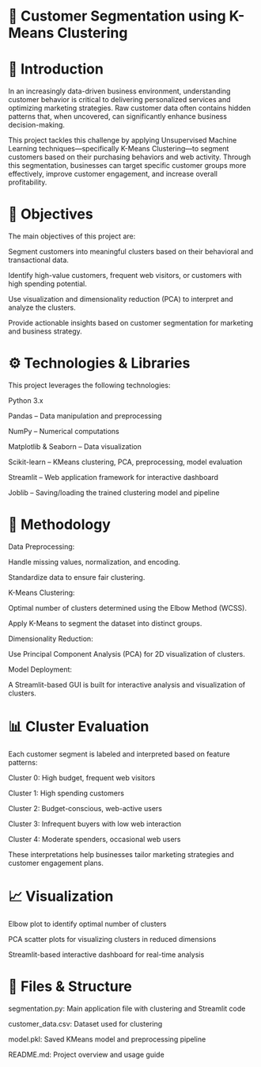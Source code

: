 # 🧠 Customer Segmentation using K-Means Clustering

# 📘 Introduction
In an increasingly data-driven business environment, understanding customer behavior is critical to delivering personalized services and optimizing marketing strategies. Raw customer data often contains hidden patterns that, when uncovered, can significantly enhance business decision-making.

This project tackles this challenge by applying Unsupervised Machine Learning techniques—specifically K-Means Clustering—to segment customers based on their purchasing behaviors and web activity. Through this segmentation, businesses can target specific customer groups more effectively, improve customer engagement, and increase overall profitability.

# 🎯 Objectives
The main objectives of this project are:

Segment customers into meaningful clusters based on their behavioral and transactional data.

Identify high-value customers, frequent web visitors, or customers with high spending potential.

Use visualization and dimensionality reduction (PCA) to interpret and analyze the clusters.

Provide actionable insights based on customer segmentation for marketing and business strategy.

# ⚙️ Technologies & Libraries
This project leverages the following technologies:

Python 3.x

Pandas – Data manipulation and preprocessing

NumPy – Numerical computations

Matplotlib & Seaborn – Data visualization

Scikit-learn – KMeans clustering, PCA, preprocessing, model evaluation

Streamlit – Web application framework for interactive dashboard

Joblib – Saving/loading the trained clustering model and pipeline

# 🧪 Methodology
Data Preprocessing:

Handle missing values, normalization, and encoding.

Standardize data to ensure fair clustering.

K-Means Clustering:

Optimal number of clusters determined using the Elbow Method (WCSS).

Apply K-Means to segment the dataset into distinct groups.

Dimensionality Reduction:

Use Principal Component Analysis (PCA) for 2D visualization of clusters.

Model Deployment:

A Streamlit-based GUI is built for interactive analysis and visualization of clusters.

# 📊 Cluster Evaluation
Each customer segment is labeled and interpreted based on feature patterns:

Cluster 0: High budget, frequent web visitors

Cluster 1: High spending customers

Cluster 2: Budget-conscious, web-active users

Cluster 3: Infrequent buyers with low web interaction

Cluster 4: Moderate spenders, occasional web users

These interpretations help businesses tailor marketing strategies and customer engagement plans.

# 📈 Visualization
Elbow plot to identify optimal number of clusters

PCA scatter plots for visualizing clusters in reduced dimensions

Streamlit-based interactive dashboard for real-time analysis

# 📂 Files & Structure
segmentation.py: Main application file with clustering and Streamlit code

customer_data.csv: Dataset used for clustering

model.pkl: Saved KMeans model and preprocessing pipeline

README.md: Project overview and usage guide

